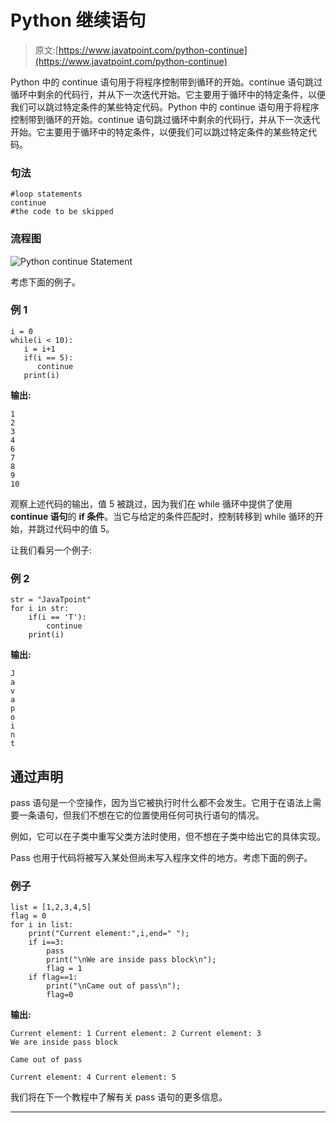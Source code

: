 # Python 继续语句

> 原文:[https://www.javatpoint.com/python-continue](https://www.javatpoint.com/python-continue)

Python 中的 continue 语句用于将程序控制带到循环的开始。continue 语句跳过循环中剩余的代码行，并从下一次迭代开始。它主要用于循环中的特定条件，以便我们可以跳过特定条件的某些特定代码。Python 中的 continue 语句用于将程序控制带到循环的开始。continue 语句跳过循环中剩余的代码行，并从下一次迭代开始。它主要用于循环中的特定条件，以便我们可以跳过特定条件的某些特定代码。

### 句法

```
#loop statements  
continue
#the code to be skipped   

```

### 流程图

![Python continue Statement](img/e71573a4080d25e950bab5a4a05a5a91.png)

考虑下面的例子。

### 例 1

```
i = 0                   
while(i < 10):              
   i = i+1
   if(i == 5):
      continue
   print(i)

```

**输出:**

```
1
2
3
4
6
7
8
9
10

```

观察上述代码的输出，值 5 被跳过，因为我们在 while 循环中提供了使用 **continue 语句**的 **if 条件**。当它与给定的条件匹配时，控制转移到 while 循环的开始，并跳过代码中的值 5。

让我们看另一个例子:

### 例 2

```
str = "JavaTpoint"
for i in str:
    if(i == 'T'):
        continue
    print(i)

```

**输出:**

```
J
a
v
a
p
o
i
n
t

```

## 通过声明

pass 语句是一个空操作，因为当它被执行时什么都不会发生。它用于在语法上需要一条语句，但我们不想在它的位置使用任何可执行语句的情况。

例如，它可以在子类中重写父类方法时使用，但不想在子类中给出它的具体实现。

Pass 也用于代码将被写入某处但尚未写入程序文件的地方。考虑下面的例子。

### 例子

```
list = [1,2,3,4,5]  
flag = 0  
for i in list:  
    print("Current element:",i,end=" ");  
    if i==3:  
        pass  
        print("\nWe are inside pass block\n");  
        flag = 1  
    if flag==1:  
        print("\nCame out of pass\n");  
        flag=0 

```

**输出:**

```
Current element: 1 Current element: 2 Current element: 3 
We are inside pass block

Came out of pass

Current element: 4 Current element: 5 

```

我们将在下一个教程中了解有关 pass 语句的更多信息。

* * *